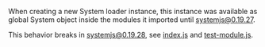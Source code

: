 When creating a new System loader instance, this instance was available as
global System object inside the modules it imported until systemjs@0.19.27.

This behavior breaks in systemjs@0.19.28, see [index.js](index.js) and
[test-module.js](test-module.js).
